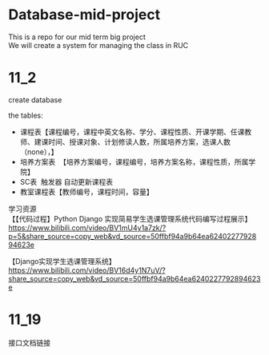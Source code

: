 # Database-mid-project
This is a repo for our mid term big project  
We will create a system for managing the class in RUC

# 11_2
create database

the tables:

* 课程表【课程编号，课程中英文名称、学分、课程性质、开课学期、任课教师、建课时间、授课对象、计划修读人数，所属培养方案，选课人数（none），】
* 培养方案表  【培养方案编号，课程编号，培养方案名称，课程性质，所属学院】
* SC表  触发器 自动更新课程表
* 教室课程表【教师编号，课程时间，容量】


学习资源  
【【代码过程】Python Django 实现简易学生选课管理系统代码编写过程展示】 https://www.bilibili.com/video/BV1mU4y1a7zk/?p=5&share_source=copy_web&vd_source=50ffbf94a9b64ea6240227792894623e


【Django实现学生选课管理系统】 https://www.bilibili.com/video/BV16d4y1N7uV/?share_source=copy_web&vd_source=50ffbf94a9b64ea6240227792894623e

# 11_19

接口文档链接